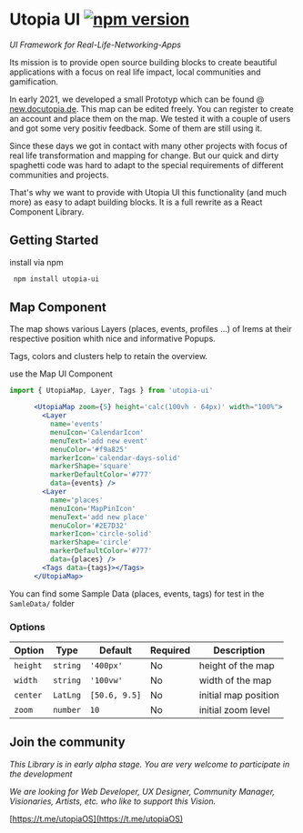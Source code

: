 # Utopia UI [![npm version](https://img.shields.io/npm/v/utopia-ui.svg)](https://www.npmjs.com/package/utopia-ui)
*UI Framework for Real-Life-Networking-Apps*

Its mission is to provide open source building blocks to create beautiful applications with a focus on real life impact,  local communities and gamification. 

In early 2021, we developed a small Prototyp which can be found @ [new.docutopia.de](https://new.docutopia.de). This map can be edited freely. You can register to create an account and place them on the map. We tested it with a couple of users and got some very positiv feedback. Some of them are still using it. 

Since these days we got in contact with many other projects with focus of real life transformation and mapping for change. But our quick and dirty spaghetti code was hard to adapt to the special requirements of different communities and projects.

That's why we want to provide with Utopia UI this functionality (and much more) as easy to adapt building blocks. It is a full rewrite as a React Component Library. 

## Getting Started


install via npm
```bash
 npm install utopia-ui
```

## Map Component
The map shows various Layers (places, events, profiles ...) of Irems at their respective position whith nice and informative Popups.

Tags, colors and clusters help to retain the overview.

use the Map UI Component
```jsx
import { UtopiaMap, Layer, Tags } from 'utopia-ui'

      <UtopiaMap zoom={5} height='calc(100vh - 64px)' width="100%">
        <Layer
          name='events'
          menuIcon='CalendarIcon'
          menuText='add new event'
          menuColor='#f9a825'
          markerIcon='calendar-days-solid'
          markerShape='square'
          markerDefaultColor='#777'
          data={events} />
        <Layer
          name='places'
          menuIcon='MapPinIcon'
          menuText='add new place'
          menuColor='#2E7D32'
          markerIcon='circle-solid'
          markerShape='circle'
          markerDefaultColor='#777'
          data={places} />
        <Tags data={tags}></Tags>
      </UtopiaMap>
```
You can find some Sample Data (places, events, tags) for test in the `SamleData/` folder



### Options

 Option         | Type              | Default      | Required   | Description 
 ---            | ---               | ---          | ---        | ---    
 `height`       | `string`          |`'400px'`     |    No      | height of the map           
 `width`        | `string`          |`'100vw'`     |    No      | width of the map
 `center`       | `LatLng`          |`[50.6, 9.5]` |    No      | initial map position           
 `zoom`         | `number`          |`10`          |    No      | initial zoom level



## Join the community

*This Library is in early alpha stage. You are very welcome to participate in the development*

*We are looking for Web Developer, UX Designer, Community Manager, Visionaries, Artists, etc. who like to support this Vision.*

[https://t.me/utopiaOS](https://t.me/utopiaOS)
